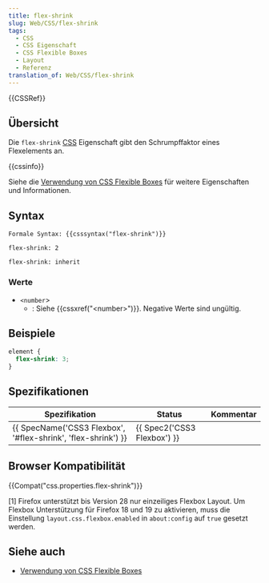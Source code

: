 ```yaml
---
title: flex-shrink
slug: Web/CSS/flex-shrink
tags:
  - CSS
  - CSS Eigenschaft
  - CSS Flexible Boxes
  - Layout
  - Referenz
translation_of: Web/CSS/flex-shrink
---
```

{{CSSRef}}

## Übersicht

Die `flex-shrink` [CSS](/de/docs/Web/CSS) Eigenschaft gibt den Schrumpffaktor eines Flexelements an.

{{cssinfo}}

Siehe die [Verwendung von CSS Flexible Boxes](/de/docs/Web/Guide/CSS/Flexible_boxes) für weitere Eigenschaften und Informationen.

## Syntax

    Formale Syntax: {{csssyntax("flex-shrink")}}

    flex-shrink: 2

    flex-shrink: inherit

### Werte

- `<number`>
  - : Siehe {{cssxref("&lt;number&gt;")}}. Negative Werte sind ungültig.

## Beispiele

```css
element {
  flex-shrink: 3;
}
```

## Spezifikationen

| Spezifikation                                                                    | Status                               | Kommentar |
| -------------------------------------------------------------------------------- | ------------------------------------ | --------- |
| {{ SpecName('CSS3 Flexbox', '#flex-shrink', 'flex-shrink') }} | {{ Spec2('CSS3 Flexbox') }} |           |

## Browser Kompatibilität

{{Compat("css.properties.flex-shrink")}}

\[1] Firefox unterstützt bis Version 28 nur einzeiliges Flexbox Layout. Um Flexbox Unterstützung für Firefox 18 und 19 zu aktivieren, muss die Einstellung `layout.css.flexbox.enabled` in `about:config` auf `true` gesetzt werden.

## Siehe auch

- [Verwendung von CSS Flexible Boxes](/de/docs/Web/Guide/CSS/Flexible_boxes "CSS/Using_CSS_flexible_boxes")
